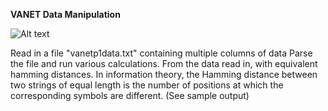 **VANET Data Manipulation**

![Alt text](https://i.ytimg.com/vi/7SVSXiWc0-o/maxresdefault.jpg "Optional title")

Read in a file "vanetp1data.txt" containing multiple columns of data
Parse the file and run various calculations.
From the data read in, with equivalent hamming distances. In information theory, the Hamming distance between two strings of equal length is the number of positions at which the corresponding symbols are different. (See sample output)
